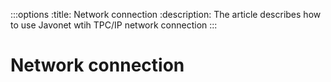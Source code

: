 :::options
:title: Network connection
:description: The article describes how to use Javonet wtih TPC/IP network connection
:::

# Network connection